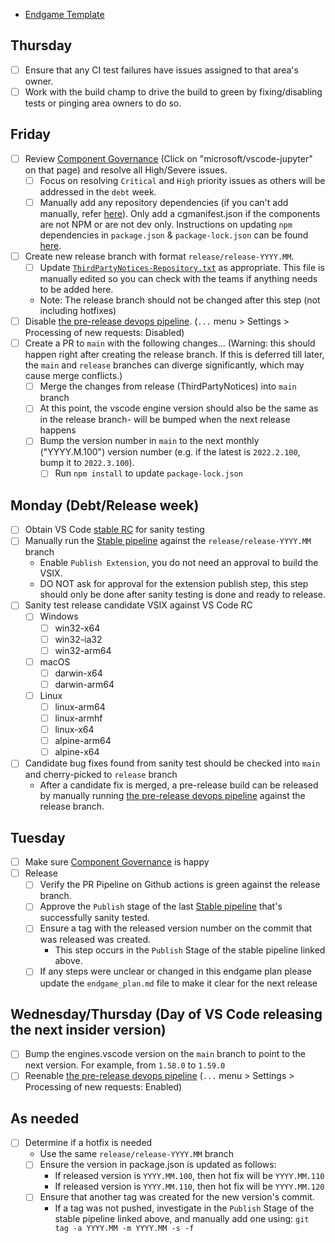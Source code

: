 * [Endgame Template](https://github.com/microsoft/vscode-jupyter/blob/main/.github/endgame_plan.md)

## Thursday
- [ ] Ensure that any CI test failures have issues assigned to that area's owner.
- [ ] Work with the build champ to drive the build to green by fixing/disabling tests or pinging area owners to do so.

## Friday
- [ ] Review [Component Governance](https://dev.azure.com/monacotools/Monaco/_componentGovernance/191876) (Click on "microsoft/vscode-jupyter" on that page) and resolve all High/Severe issues.
  - [ ] Focus on resolving `Critical` and `High` priority issues as others will be addressed in the `debt` week.
  - [ ] Manually add any repository dependencies (if you can't add manually, refer [here](https://docs.opensource.microsoft.com/tools/cg/features/cgmanifest/)). Only add a cgmanifest.json if the components are not NPM or are not dev only.
        Instructions on updating `npm` dependencies in `package.json` & `package-lock.json` can be found [here](https://github.com/microsoft/vscode-jupyter/wiki/Resolving-Component-Governance-and-Dependabot-issues-(updating-package-lock.json)).
- [ ] Create new release branch with format `release/release-YYYY.MM`.
  - [ ] Update [`ThirdPartyNotices-Repository.txt`](https://github.com/Microsoft/vscode-jupyter/blob/main/ThirdPartyNotices-Repository.txt) as appropriate. This file is manually edited so you can check with the teams if anything needs to be added here.
  * Note: The release branch should not be changed after this step (not including hotfixes)
- [ ] Disable [the pre-release devops pipeline](https://dev.azure.com/monacotools/Monaco/_build?definitionId=283). (`...` menu > Settings > Processing of new requests: Disabled)
- [ ] Create a PR to `main` with the following changes... (Warning: this should happen right after creating the release branch. If this is deferred till later, the `main` and `release` branches can diverge significantly, which may cause merge conflicts.)
  - [ ] Merge the changes from release (ThirdPartyNotices) into `main` branch
  - [ ] At this point, the vscode engine version should also be the same as in the release branch- will be bumped when the next release happens
  - [ ] Bump the version number in `main` to the next monthly ("YYYY.M.100") version number (e.g. if the latest is `2022.2.100`, bump it to `2022.3.100`).
    - [ ] Run `npm install` to update `package-lock.json`

## Monday (Debt/Release week)
- [ ] Obtain VS Code [stable RC](https://builds.code.visualstudio.com/builds/stable) for sanity testing
- [ ] Manually run the [Stable pipeline](https://dev.azure.com/monacotools/Monaco/_build?definitionId=284) against the `release/release-YYYY.MM` branch
  - Enable `Publish Extension`, you do not need an approval to build the VSIX.
  - DO NOT ask for approval for the extension publish step, this step should only be done after sanity testing is done and ready to release.
- [ ] Sanity test release candidate VSIX against VS Code RC
  - [ ] Windows
    - [ ] win32-x64
    - [ ] win32-ia32
    - [ ] win32-arm64
  - [ ] macOS
    - [ ] darwin-x64
    - [ ] darwin-arm64
  - [ ] Linux
    - [ ] linux-arm64
    - [ ] linux-armhf
    - [ ] linux-x64
    - [ ] alpine-arm64
    - [ ] alpine-x64
- [ ] Candidate bug fixes found from sanity test should be checked into `main` and cherry-picked to `release` branch
  - After a candidate fix is merged, a pre-release build can be released by manually running [the pre-release devops pipeline](https://dev.azure.com/monacotools/Monaco/_build?definitionId=283) against the release branch.

## Tuesday
- [ ] Make sure [Component Governance](https://dev.azure.com/monacotools/Monaco/_componentGovernance/191876) is happy
- [ ] Release
  - [ ] Verify the PR Pipeline on Github actions is green against the release branch.
  - [ ] Approve the `Publish` stage of the last [Stable pipeline](https://dev.azure.com/monacotools/Monaco/_build?definitionId=284) that's successfully sanity tested.
  - [ ] Ensure a tag with the released version number on the commit that was released was created.
    * This step occurs in the `Publish` Stage of the stable pipeline linked above. 
  - [ ] If any steps were unclear or changed in this endgame plan please update the `endgame_plan.md` file to make it clear for the next release

## Wednesday/Thursday (Day of VS Code releasing the next insider version)
- [ ] Bump the engines.vscode version on the `main` branch to point to the next version. For example, from `1.58.0` to `1.59.0`
- [ ] Reenable [the pre-release devops pipeline](https://dev.azure.com/monacotools/Monaco/_build?definitionId=283) (`...` menu > Settings > Processing of new requests: Enabled)

## As needed
- [ ] Determine if a hotfix is needed
  - Use the same `release/release-YYYY.MM` branch
  - [ ] Ensure the version in package.json is updated as follows:
    * If released version is `YYYY.MM.100`, then hot fix will be `YYYY.MM.110`
    * If released version is `YYYY.MM.110`, then hot fix will be `YYYY.MM.120`
  - [ ] Ensure that another tag was created for the new version's commit.
    * If a tag was not pushed, investigate in the  `Publish` Stage of the stable pipeline linked above, and manually add one using: `git tag -a YYYY.MM -m YYYY.MM -s -f`
